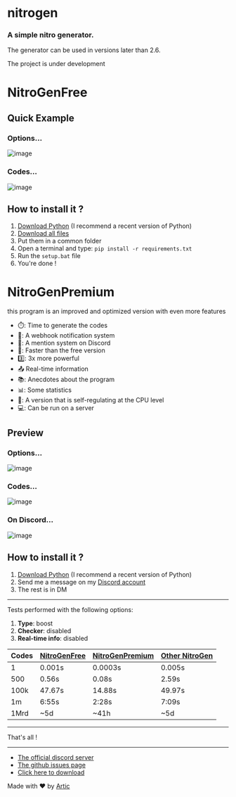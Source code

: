 # nitrogen

### A simple nitro generator.

The generator can be used in versions later than 2.6.

The project is under development

# NitroGenFree

## Quick Example

### Options...
![image](https://user-images.githubusercontent.com/81034458/171924149-b662bf6d-5b6f-41f8-b21f-e4f722e753a6.png)

### Codes...
![image](https://user-images.githubusercontent.com/81034458/171924088-b014b905-84d3-4700-aea4-a466b1d5da5d.png)

## How to install it ?

1. [Download Python](https://www.python.org/downloads/) (I recommend a recent version of Python)
2. [Download all files](https://github.com/ArticOff/nitrogen/archive/refs/heads/main.zip)
3. Put them in a common folder
4. Open a terminal and type: `pip install -r requirements.txt`
5. Run the `setup.bat` file
6. You're done !

# NitroGenPremium

this program is an improved and optimized version with even more features

- ⏱️: Time to generate the codes
- 📣: A webhook notification system
- 📲: A mention system on Discord
- 🏃: Faster than the free version
- 3️⃣: 3x more powerful
- :outbox_tray: Real-time information
- 📚: Anecdotes about the program
- 📊: Some statistics
- 🔨: A version that is self-regulating at the CPU level
- 💻: Can be run on a server


## Preview

### Options...
![image](https://user-images.githubusercontent.com/81034458/171924552-fdfc33f4-824a-49f1-b7c8-8ce07c3f7a96.png)

### Codes...
![image](https://user-images.githubusercontent.com/81034458/172023965-86b6e7ec-fc2a-4239-969a-7dd5a79b5138.png)

### On Discord...
![image](https://user-images.githubusercontent.com/81034458/171930283-2339aeb2-b2ee-4634-9e43-9c861ef96285.png)

## How to install it ?

1. [Download Python](https://www.python.org/downloads/) (I recommend a recent version of Python)
2. Send me a message on my [Discord account](https://discord.com/users/855783629047988274)
3. The rest is in DM

***

Tests performed with the following options:
1. **Type**: boost
2. **Checker**: disabled
3. **Real-time info**: disabled

|  Codes   | [NitroGenFree](https://github.com/ArticOff/nitrogen/#nitrogenfree)  | [NitroGenPremium](https://github.com/ArticOff/nitrogen/blob/main/README.md#nitrogenpremium) | [Other NitroGen](https://github.com/lnxcz/nitro-generator) |
| -------- | ------------- | --------------- | -------------- |
| 1        | 0.001s        | 0.0003s         | 0.005s         |
| 500      | 0.56s         | 0.08s           | 2.59s          |
| 100k     | 47.67s        | 14.88s          | 49.97s         |
| 1m       | 6:55s         | 2:28s           | 7:09s          |
| 1Mrd     | ~5d           | ~41h            | ~5d            |

***

That's all !

***

- [The official discord server](https://discord.com/invite/h7YFnP45jv)
- [The github issues page](https://github.com/ArticOff/nitrogen/issues)
- [Click here to download](https://github.com/ArticOff/nitrogen/archive/refs/heads/main.zip)

Made with ❤️ by [Artic](https://discord.com/users/855783629047988274)
